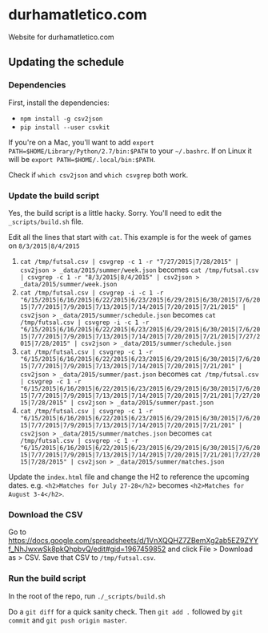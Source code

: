 # durhamatletico.com
Website for durhamatletico.com

## Updating the schedule

### Dependencies

First, install the dependencies:

- `npm install -g csv2json`
- `pip install --user csvkit`

If you're on a Mac, you'll want to add `export PATH=$HOME/Library/Python/2.7/bin:$PATH` to your `~/.bashrc`. If on Linux it will be `export PATH=$HOME/.local/bin:$PATH`.

Check if `which csv2json` and `which csvgrep` both work.

### Update the build script

Yes, the build script is a little hacky. Sorry. You'll need to edit the `_scripts/build.sh` file.

Edit all the lines that start with `cat`. This example is for the week of games on `8/3/2015|8/4/2015`

1. `cat /tmp/futsal.csv | csvgrep -c 1 -r "7/27/2015|7/28/2015" | csv2json > _data/2015/summer/week.json` becomes `cat /tmp/futsal.csv | csvgrep -c 1 -r "8/3/2015|8/4/2015" | csv2json > _data/2015/summer/week.json`
2. `cat /tmp/futsal.csv | csvgrep -i -c 1 -r "6/15/2015|6/16/2015|6/22/2015|6/23/2015|6/29/2015|6/30/2015|7/6/2015|7/7/2015|7/9/2015|7/13/2015|7/14/2015|7/20/2015|7/21/2015" | csv2json > _data/2015/summer/schedule.json` becomes `cat /tmp/futsal.csv | csvgrep -i -c 1 -r "6/15/2015|6/16/2015|6/22/2015|6/23/2015|6/29/2015|6/30/2015|7/6/2015|7/7/2015|7/9/2015|7/13/2015|7/14/2015|7/20/2015|7/21/2015|7/27/2015|7/28/2015" | csv2json > _data/2015/summer/schedule.json`
3. `cat /tmp/futsal.csv | csvgrep -c 1 -r "6/15/2015|6/16/2015|6/22/2015|6/23/2015|6/29/2015|6/30/2015|7/6/2015|7/7/2015|7/9/2015|7/13/2015|7/14/2015|7/20/2015|7/21/201" | csv2json > _data/2015/summer/past.json` becomes `cat /tmp/futsal.csv | csvgrep -c 1 -r "6/15/2015|6/16/2015|6/22/2015|6/23/2015|6/29/2015|6/30/2015|7/6/2015|7/7/2015|7/9/2015|7/13/2015|7/14/2015|7/20/2015|7/21/201|7/27/2015|7/28/2015" | csv2json > _data/2015/summer/past.json`
4. `cat /tmp/futsal.csv | csvgrep -c 1 -r "6/15/2015|6/16/2015|6/22/2015|6/23/2015|6/29/2015|6/30/2015|7/6/2015|7/7/2015|7/9/2015|7/13/2015|7/14/2015|7/20/2015|7/21/201" | csv2json > _data/2015/summer/matches.json` becomes `cat /tmp/futsal.csv | csvgrep -c 1 -r "6/15/2015|6/16/2015|6/22/2015|6/23/2015|6/29/2015|6/30/2015|7/6/2015|7/7/2015|7/9/2015|7/13/2015|7/14/2015|7/20/2015|7/21/201|7/27/2015|7/28/2015" | csv2json > _data/2015/summer/matches.json`

Update the `index.html` file and change the H2 to reference the upcoming dates. e.g. `<h2>Matches for July 27-28</h2>` becomes `<h2>Matches for August 3-4</h2>`.

### Download the CSV

Go to https://docs.google.com/spreadsheets/d/1VnXQQHZ7ZBemXg2ab5EZ9ZYYf_NhJwxwSk8pkQhpbvQ/edit#gid=1967459852 and click File > Download as > CSV. Save that CSV to `/tmp/futsal.csv`.

### Run the build script

In the root of the repo, run `./_scripts/build.sh`

Do a `git diff` for a quick sanity check. Then `git add .` followed by `git commit` and `git push origin master`.
